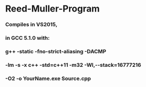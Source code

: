 # Reed-Muller-Program

### Compiles		in VS2015,
###             in GCC 5.1.0 with: 
###             g++ -static -fno-strict-aliasing -DACMP 
###                 -lm -s -x c++ -std=c++11 -m32 -Wl,--stack=16777216 
###                 -O2 -o YourName.exe Source.cpp
